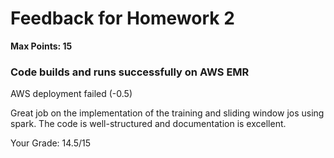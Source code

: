 # Feedback for Homework 2
**Max Points: 15**

### Code builds and runs successfully on AWS EMR
AWS deployment failed (-0.5)

Great job on the implementation of the training and sliding window jos using spark. The code is well-structured and documentation is excellent.

Your Grade: 14.5/15